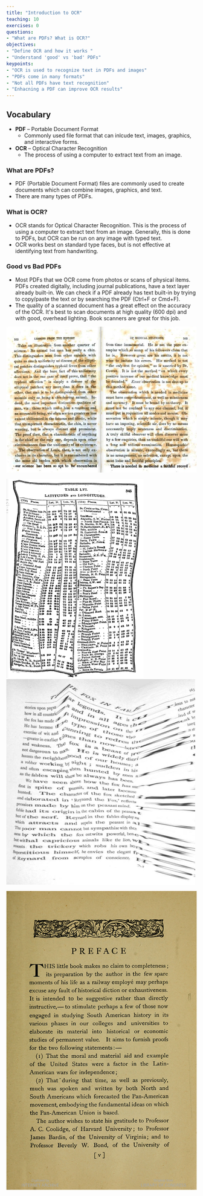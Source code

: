 ```yaml
---
title: "Introduction to OCR"
teaching: 10
exercises: 0
questions:
- "What are PDFs? What is OCR?"
objectives:
- "Define OCR and how it works "
- "Understand 'good' vs 'bad' PDFs"
keypoints:
- "OCR is used to recognize text in PDFs and images"
- "PDFs come in many formats"
- "Not all PDFs have text recognition"
- "Enhacning a PDF can improve OCR results"
---
```


## Vocabulary

- **PDF** – Portable Document Format
    - Commonly used file format that can inlcude text, images, graphics, and interactive forms.
- **OCR** – Optical Character Recognition
    - The process of using a computer to extract text from an image.

### What are PDFs?  

* PDF (Portable Document Format) files are commonly used to create documents which can combine images, graphics, and text. 
* There are many types of PDFs.

### What is OCR?

* OCR stands for Optical Character Recognition. This is the process of using a computer to extract text from an image. Generally, this is done to PDFs, but OCR can be run on any image with typed text.
* OCR works best on standard type faces, but is not effective at identifying text from handwriting. 

### Good vs Bad PDFs

* Most PDFs that we OCR come from photos or scans of physical items. PDFs created digitally, including journal publications, have a text layer already built-in. We can check if a PDF already has text built-in by trying to copy/paste the text or by searching the PDF (Ctrl+F or Cmd+F).
* The quality of a scanned document has a great effect on the accuracy of the OCR. It's best to scan documents at high quality (600 dpi) and with good, overhead lighting. Book scanners are great for this job.

![](./assets/img/poxLarge.png)

![](./assets/img/badTable.png) ![](./assets/img/skewedImage.png)

![](./assets/img/InterAmerican.png)